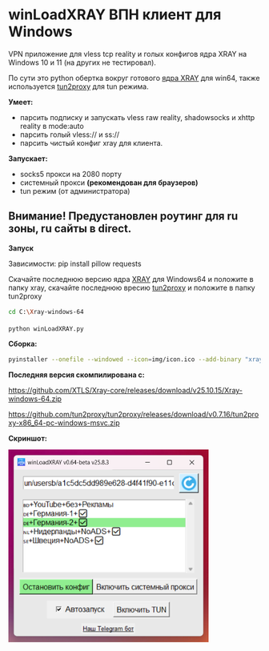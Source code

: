 # winLoadXRAY ВПН клиент для Windows
VPN приложение для vless tcp reality и голых конфигов ядра XRAY на Windows 10 и 11 (на других не тестировал). 

По сути это python обертка вокруг готового [ядра XRAY](https://github.com/XTLS/Xray-core) для win64, также используется [tun2proxy](https://github.com/tun2proxy/tun2proxy) для tun режима.

**Умеет:**
- парсить подписку и запускать vless raw reality, shadowsocks и xhttp reality в mode:auto
- парсить голый vless:// и ss://
- парсить чистый конфиг xray для клиента.

**Запускает:**
- socks5 прокси на 2080 порту
- системный прокси **(рекомендован для браузеров)**
- tun режим (от администратора)


## Внимание! Предустановлен роутинг для ru зоны, ru сайты в direct.

**Запуск**

Зависимости: pip install pillow requests 

Скачайте последнюю версию ядра [XRAY](https://github.com/XTLS/Xray-core/releases) для Windows64 и положите в папку xray, скачайте последнюю вресию [tun2proxy](https://github.com/tun2proxy/tun2proxy) и положите в папку tun2proxy
```bash
cd C:\Xray-windows-64

python winLoadXRAY.py
```
**Сборка:**
```bash
pyinstaller --onefile --windowed --icon=img/icon.ico --add-binary "xray/xray.exe;xray" --add-binary "xray/geoip.dat;xray" --add-binary "xray/geosite.dat;xray" --add-data "img/ico.png;img" --add-data "img/icon.ico;img" --add-data "img/logo.png;img" --add-data "tun2proxy/tun2proxy-bin.exe;tun2proxy" --add-data "tun2proxy/tun2proxy.dll;tun2proxy" --add-data "tun2proxy/wintun.dll;tun2proxy" --add-data "tun2proxy/udpgw-server.exe;tun2proxy" winLoadXRAY.py
```


**Последняя версия скомпилирована с:**

https://github.com/XTLS/Xray-core/releases/download/v25.10.15/Xray-windows-64.zip


https://github.com/tun2proxy/tun2proxy/releases/download/v0.7.16/tun2proxy-x86_64-pc-windows-msvc.zip

**Скриншот:**

<img src="img/screen.png" alt="Скриншот" width="400"/>


